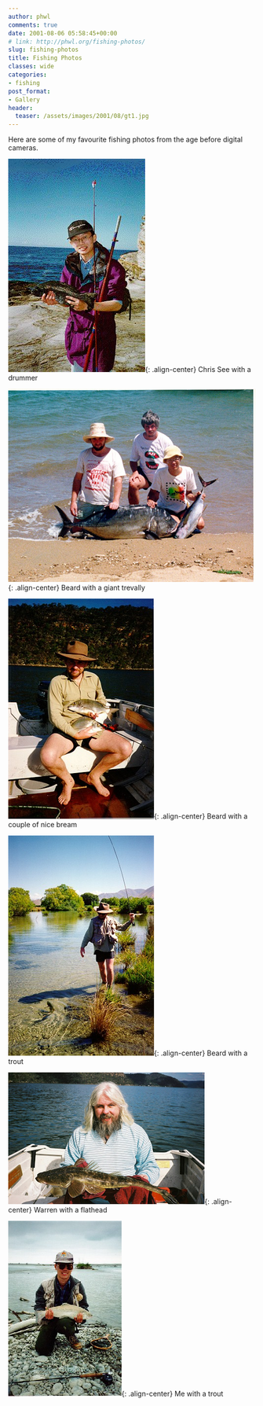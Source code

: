 ```yaml
---
author: phwl
comments: true
date: 2001-08-06 05:58:45+00:00
# link: http://phwl.org/fishing-photos/
slug: fishing-photos
title: Fishing Photos
classes: wide
categories:
- fishing
post_format:
- Gallery
header:
  teaser: /assets/images/2001/08/gt1.jpg
---
```


Here are some of my favourite fishing photos from the age before digital cameras.

![drummer](/assets/images/2001/08/csdrummer1.jpg){: .align-center}
Chris See with a drummer

![Giant trevally](/assets/images/2001/08/gt1.jpg){: .align-center}
Beard with a giant trevally

![Bream](/assets/images/2001/08/imbream1.jpg){: .align-center}
Beard with a couple of nice bream

![Trout](/assets/images/2001/08/imtrout1.jpg){: .align-center}
Beard with a trout

![Flathead](/assets/images/2001/08/wmflathead03.jpg){: .align-center}
Warren with a flathead

![Trout](/assets/images/2001/08/pltrout1.jpg){: .align-center}
Me with a trout
